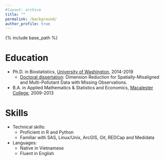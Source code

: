 ```yaml
---
#layout: archive
title: ""
permalink: /background/
author_profile: true
---
```


{% include base_path %}

Education
======
* Ph.D. in Biostatistics, [University of Washington](https://www.biostat.washington.edu/), 2014-2019
  * [Doctoral dissertation](https://digital.lib.washington.edu/researchworks/handle/1773/45120): Dimension Reduction for Spatially-Misaligned and Multi-Pollutant Data with Missing Observations.
* B.A. in Applied Mathematics & Statistics and Economics, [Macalester College](https://www.macalester.edu/), 2009-2013

Skills
======
* Technical skills:
  * Proficient in R and Python
  * Familiar with SAS, Linux/Unix, ArcGIS, Git, REDCap and Medidata  
* Languages:
  * Native in Vietnamese
  * Fluent in English


